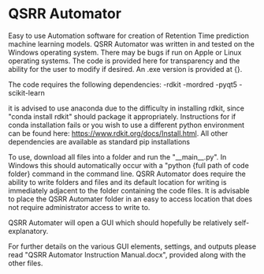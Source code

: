 # QSRR Automator
Easy to use Automation software for creation of Retention Time prediction machine learning models. 
QSRR Automator was written in and tested on the Windows operating system. There may be bugs if run on Apple or Linux operating systems.
The code is provided here for transparency and the ability for the user to modify if desired.  An .exe version is provided at {}.

The code requires the following dependencies:
-rdkit
-mordred
-pyqt5
-scikit-learn

it is advised to use anaconda due to the difficulty in installing rdkit, since "conda install rdkit" should package it appropriately.  Instructions for if conda installation fails or you wish to use a different python environment can be found here: https://www.rdkit.org/docs/Install.html.  All other dependencies are available as standard pip installations

To use, download all files into a folder and run the "\_\_main\_\_.py".  In Windows this should automatically occur with a "python {full path of code folder} command in the command line. QSRR Automator does require the ability to write folders and files and its default location for writing is immediately adjacent to the folder containing the code files. It is advisable to place the QSRR Automater folder in an easy to access location that does not require administrator access to write to.

QSRR Automater will open a GUI which should hopefully be relatively self-explanatory.

For further details on the various GUI elements, settings, and outputs please read "QSRR Automator Instruction Manual.docx", provided along with the other files.
